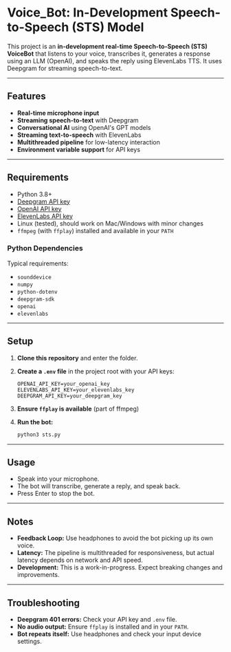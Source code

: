 # Voice_Bot: In-Development Speech-to-Speech (STS) Model

This project is an **in-development real-time Speech-to-Speech (STS) VoiceBot** that listens to your voice, transcribes it, generates a response using an LLM (OpenAI), and speaks the reply using ElevenLabs TTS. It uses Deepgram for streaming speech-to-text.

---

## Features

- **Real-time microphone input**
- **Streaming speech-to-text** with Deepgram
- **Conversational AI** using OpenAI's GPT models
- **Streaming text-to-speech** with ElevenLabs
- **Multithreaded pipeline** for low-latency interaction
- **Environment variable support** for API keys

---

## Requirements

- Python 3.8+
- [Deepgram API key](https://console.deepgram.com/)
- [OpenAI API key](https://platform.openai.com/)
- [ElevenLabs API key](https://elevenlabs.io/)
- Linux (tested), should work on Mac/Windows with minor changes
- `ffmpeg` (with `ffplay`) installed and available in your `PATH`

### Python Dependencies

Typical requirements:
- `sounddevice`
- `numpy`
- `python-dotenv`
- `deepgram-sdk`
- `openai`
- `elevenlabs`

---

## Setup

1. **Clone this repository** and enter the folder.

2. **Create a `.env` file** in the project root with your API keys:

    ```
    OPENAI_API_KEY=your_openai_key
    ELEVENLABS_API_KEY=your_elevenlabs_key
    DEEPGRAM_API_KEY=your_deepgram_key
    ```

3. **Ensure `ffplay` is available** (part of ffmpeg)

4. **Run the bot:**

    ```bash
    python3 sts.py
    ```

---

## Usage

- Speak into your microphone.
- The bot will transcribe, generate a reply, and speak back.
- Press Enter to stop the bot.

---

## Notes

- **Feedback Loop:** Use headphones to avoid the bot picking up its own voice.
- **Latency:** The pipeline is multithreaded for responsiveness, but actual latency depends on network and API speed.
- **Development:** This is a work-in-progress. Expect breaking changes and improvements.

---

## Troubleshooting

- **Deepgram 401 errors:** Check your API key and `.env` file.
- **No audio output:** Ensure `ffplay` is installed and in your `PATH`.
- **Bot repeats itself:** Use headphones and check your input device settings.